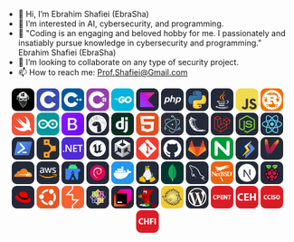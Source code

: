 - 👋 Hi, I’m Ebrahim Shafiei (EbraSha)
- 👀 I’m interested in AI, cybersecurity, and programming.
- 🎤 "Coding is an engaging and beloved hobby for me. I passionately and insatiably pursue knowledge in cybersecurity and programming." Ebrahim Shafiei (EbraSha)
- 💞️ I’m looking to collaborate on any type of security project.
- 📫 How to reach me: Prof.Shafiei@Gmail.com

<p align="center">
<img src="icons/blackwin.png" width="40" height="40" alt="blackwin" />
<img src="icons/c.png" width="40" height="40" alt="c" />
<img src="icons/cpp.png" width="40" height="40" alt="cpp" />
<img src="icons/cs.png" width="40" height="40" alt="cs" />
<img src="icons/go.png" width="40" height="40" alt="go" />
<img src="icons/kotlin.png" width="40" height="40" alt="go" />
<img src="icons/php.png" width="40" height="40" alt="php" />
<img src="icons/python.png" width="40" height="40" alt="python" />
<img src="icons/java.png" width="40" height="40" alt="java" />
<img src="icons/js.png" width="40" height="40" alt="js" />
<img src="icons/rust.png" width="40" height="40" alt="r" />
<img src="icons/swift.png" width="40" height="40" alt="swift" />
<img src="icons/arduino.png" width="40" height="40" alt="arduino" />
<img src="icons/bootstrap.png" width="40" height="40" alt="bootstrap" />
<img src="icons/deno.png" width="40" height="40" alt="django" />
<img src="icons/django.png" width="40" height="40" alt="django" />
<img src="icons/html.png" width="40" height="40" alt="html" />
<img src="icons/electronjs.png" width="40" height="40" alt="electronjs" />
<img src="icons/flask.png" width="40" height="40" alt="flask" />
<img src="icons/laravel.png" width="40" height="40" alt="laravel" />
<img src="icons/nodejs.png" width="40" height="40" alt="nodejs" />
<img src="icons/react.png" width="40" height="40" alt="nodejs" />
<img src="icons/powershell.png" width="40" height="40" alt="powershell" />
<img src="icons/puppet.png" width="40" height="40" alt="puppet" />
<img src="icons/dotnet.png" width="40" height="40" alt="dotnet" />
<img src="icons/unrealengine.png" width="40" height="40" alt="unrealengine" />
<img src="icons/unity.png" width="40" height="40" alt="unity" />
<img src="icons/git.png" width="40" height="40" alt="git" />
<img src="icons/github.png" width="40" height="40" alt="github" />
<img src="icons/gitlab.png" width="40" height="40" alt="gitlab" />
<img src="icons/nginx.png" width="40" height="40" alt="nginx" />
<img src="icons/litespeed.png" width="40" height="40" alt="litespeed" />
<img src="icons/apache.png" width="40" height="40" alt="apache" />
<img src="icons/cloudflare.png" width="40" height="40" alt="cloudflare" />
<img src="icons/amazon.png" width="40" height="40" alt="amazon" />
<img src="icons/android.png" width="40" height="40" alt="android" />
<img src="icons/debian.png" width="40" height="40" alt="debian" />
<img src="icons/docker.png" width="40" height="40" alt="docker" />
<img src="icons/linux.png" width="40" height="40" alt="linux" />
<img src="icons/mongodb.png" width="40" height="40" alt="mongodb" />
<img src="icons/mysql.png" width="40" height="40" alt="mysql" />
<img src="icons/netbsd.png" width="40" height="40" alt="netbsd" />
<img src="icons/netxjs.png" width="40" height="40" alt="netjs" />
<img src="icons/raspberrypi.png" width="40" height="40" alt="raspberrypi" />
<img src="icons/redhat.png" width="40" height="40" alt="redhat" />
<img src="icons/ubuntu.png" width="40" height="40" alt="ubuntu" />
<img src="icons/burpsuite.png" width="40" height="40" alt="burpsuite" />
<img src="icons/centos.png" width="40" height="40" alt="centos" />
<img src="icons/jetbrains.png" width="40" height="40" alt="clion" />
<img src="icons/freebsd.png" width="40" height="40" alt="freebsd" />
<img src="icons/openbsd.png" width="40" height="40" alt="openbsd" />
<img src="icons/wordpress.png" width="40" height="40" alt="wordpress" />
<img src="icons/CPENT.png" width="40" height="40" alt="CPENT" />
<img src="icons/ceh.png" width="40" height="40" alt="CEH" />
<img src="icons/CCISO.png" width="40" height="40" alt="CCISO" />
<img src="icons/CHFI.png" width="40" height="40" alt="CHFI" />

</p>
